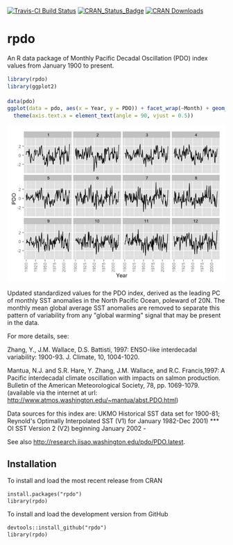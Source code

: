 <!-- README.md is generated from README.Rmd. Please edit that file -->
[![Travis-CI Build Status](https://travis-ci.org/poissonconsulting/rpdo.svg?branch=master)](https://travis-ci.org/poissonconsulting/rpdo) [![CRAN\_Status\_Badge](http://www.r-pkg.org/badges/version/rpdo)](http://cran.r-project.org/package=rpdo) [![CRAN Downloads](http://cranlogs.r-pkg.org/badges/grand-total/rpdo)](https://hadley.shinyapps.io/cran-downloads)

rpdo
====

An R data package of Monthly Pacific Decadal Oscillation (PDO) index values from January 1900 to present.

``` r
library(rpdo)
library(ggplot2)

data(pdo)
ggplot(data = pdo, aes(x = Year, y = PDO)) + facet_wrap(~Month) + geom_line() +
  theme(axis.text.x = element_text(angle = 90, vjust = 0.5))
```

![](README_files/figure-markdown_github/unnamed-chunk-1-1.png)

Updated standardized values for the PDO index, derived as the leading PC of monthly SST anomalies in the North Pacific Ocean, poleward of 20N. The monthly mean global average SST anomalies are removed to separate this pattern of variability from any "global warming" signal that may be present in the data.

For more details, see:

Zhang, Y., J.M. Wallace, D.S. Battisti, 1997: ENSO-like interdecadal variability: 1900-93. J. Climate, 10, 1004-1020.

Mantua, N.J. and S.R. Hare, Y. Zhang, J.M. Wallace, and R.C. Francis,1997: A Pacific interdecadal climate oscillation with impacts on salmon production. Bulletin of the American Meteorological Society, 78, pp. 1069-1079. (available via the internet at url: <http://www.atmos.washington.edu/~mantua/abst.PDO.html>)

Data sources for this index are: UKMO Historical SST data set for 1900-81; Reynold's Optimally Interpolated SST (V1) for January 1982-Dec 2001) \*\*\* OI SST Version 2 (V2) beginning January 2002 -

See also <http://research.jisao.washington.edu/pdo/PDO.latest>.

Installation
------------

To install and load the most recent release from CRAN

    install.packages("rpdo")
    library(rpdo)

To install and load the development version from GitHub

    devtools::install_github("rpdo")
    library(rpdo)
